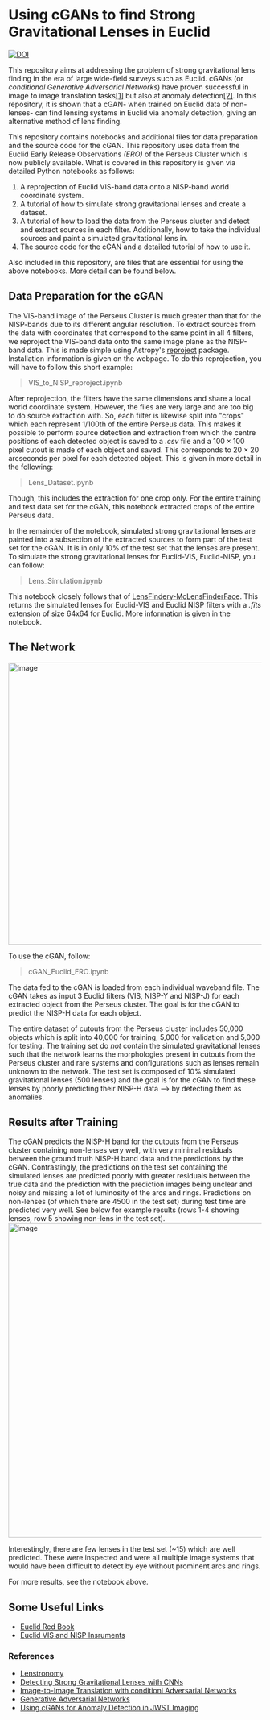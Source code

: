 # Using cGANs to find Strong Gravitational Lenses in Euclid

[![DOI](https://zenodo.org/badge/690453944.svg)](https://zenodo.org/badge/latestdoi/690453944)

This repository aims at addressing the problem of strong gravitational lens finding in the era of large wide-field surveys such as Euclid. cGANs (or *conditional Generative Adversarial Networks*) have proven successful in image to image translation tasks[[1]](https://doi.org/10.48550/arXiv.1611.07004) but also at anomaly detection[[2]](https://arxiv.org/abs/2310.09073). In this repository, it is shown that a cGAN- when trained on Euclid data of non-lenses- can find lensing systems in Euclid via anomaly detection, giving an alternative method of lens finding.

This repository contains notebooks and additional files for data preparation and the source code for the cGAN. This repository uses data from the Euclid Early Release Observations *(ERO)* of the Perseus Cluster which is now publicly available. What is covered in this repository is given via detailed Python notebooks as follows:
1. A reprojection of Euclid VIS-band data onto a NISP-band world coordinate system.
2. A tutorial of how to simulate strong gravitational lenses and create a dataset.
3. A tutorial of how to load the data from the Perseus cluster and detect and extract sources in each filter. Additionally, how to take the individual sources and paint a simulated gravitational lens in.
4. The source code for the cGAN and a detailed tutorial of how to use it.

Also included in this repository, are files that are essential for using the above notebooks. More detail can be found below.

## Data Preparation for the cGAN
The VIS-band image of the Perseus Cluster is much greater than that for the NISP-bands due to its different angular resolution. To extract sources from the data with coordinates that correspond to the same point in all 4 filters, we reproject the VIS-band data onto the same image plane as the NISP-band data. This is made simple using Astropy's [reproject](https://reproject.readthedocs.io/en/stable/) package. Installation information is given on the webpage. To do this reprojection, you will have to follow this short example:

> VIS_to_NISP_reproject.ipynb

After reprojection, the filters have the same dimensions and share a local world coordinate system. However, the files are very large and are too big to do source extraction with. So, each filter is likewise split into "crops" which each represent 1/100th of the entire Perseus data. This makes it possible to perform source detection and extraction from which the centre positions of each detected object is saved to a *.csv* file and a $100\times100$ pixel cutout is made of each object and saved. This corresponds to $20\times20$ arcseconds per pixel for each detected object. This is given in more detail in the following:

> Lens_Dataset.ipynb

Though, this includes the extraction for one crop only. For the entire training and test data set for the cGAN, this notebook extracted crops of the entire Perseus data. 

In the remainder of the notebook, simulated strong gravitational lenses are painted into a subsection of the extracted sources to form part of the test set for the cGAN. It is in only 10% of the test set that the lenses are present. To simulate the strong gravitational lenses for Euclid-VIS, Euclid-NISP, you can follow:

> Lens_Simulation.ipynb

This notebook closely follows that of [LensFindery-McLensFinderFace](https://github.com/JoshWilde/LensFindery-McLensFinderFace/tree/main).
This returns the simulated lenses for Euclid-VIS and Euclid NISP filters with a *.fits* extension of size 64x64 for Euclid. More information is given in the notebook.

## The Network
<img width="560" alt="image" src="https://github.com/RubyPC/Anomaly_Detection_with_cGANs/assets/106536925/cf6becbd-7dd4-4ae7-87d6-39ab19fa8e7a">

To use the cGAN, follow:

> cGAN_Euclid_ERO.ipynb

The data fed to the cGAN is loaded from each individual waveband file. The cGAN takes as input 3 Euclid filters (VIS, NISP-Y and NISP-J) for each extracted object from the Perseus cluster. The goal is for the cGAN to predict the NISP-H data for each object. 

The entire dataset of cutouts from the Perseus cluster includes 50,000 objects which is split into 40,000 for training, 5,000 for validation and 5,000 for testing. The training set do *not* contain the simulated gravitational lenses such that the network learns the morphologies present in cutouts from the Perseus cluster and rare systems and configurations such as lenses remain unknown to the network. The test set is composed of 10% simulated gravitational lenses (500 lenses) and the goal is for the cGAN to find these lenses by poorly predicting their NISP-H data --> by detecting them as anomalies.

## Results after Training
The cGAN predicts the NISP-H band for the cutouts from the Perseus cluster containing non-lenses very well, with very minimal residuals between the ground truth NISP-H band data and the predictions by the cGAN. Contrastingly, the predictions on the test set containing the simulated lenses are predicted poorly with greater residuals between the true data and the prediction with the prediction images being unclear and noisy and missing a lot of luminosity of the arcs and rings. Predictions on non-lenses (of which there are 4500 in the test set) during test time are predicted very well. See below for example results (rows 1-4 showing lenses, row 5 showing non-lens in the test set).
<img width="625" alt="image" src="https://github.com/RubyPC/cGAN_Lens_Finding/assets/106536925/b69c9f5a-28c7-441e-a941-178b0673f788">

Interestingly, there are few lenses in the test set (~15) which are well predicted. These were inspected and were all multiple image systems that would have been difficult to detect by eye without prominent arcs and rings. 

For more results, see the notebook above.

## Some Useful Links
* [Euclid Red Book](https://arxiv.org/abs/1110.3193)
* [Euclid VIS and NISP Insruments](https://www.euclid-ec.org/public/mission/vis/)

### References
* [Lenstronomy](https://arxiv.org/abs/1803.09746)
* [Detecting Strong Gravitational Lenses with CNNs](https://arxiv.org/abs/2202.127760)
* [Image-to-Image Translation with conditionl Adversarial Networks](https://doi.org/10.48550/arXiv.1611.07004)
* [Generative Adversarial Networks](https://doi.org/10.48550/arXiv.1406.2661)
* [Using cGANs for Anomaly Detection in JWST Imaging](https://arxiv.org/abs/2310.09073)
